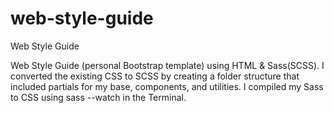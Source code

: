 # web-style-guide
 Web Style Guide
<p>Web Style Guide (personal Bootstrap template) using HTML & Sass(SCSS). I converted the existing CSS to SCSS by creating a folder structure that included partials for my base, components, and utilities. I compiled my Sass to CSS using sass --watch in the Terminal.</p>
